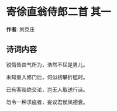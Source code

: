 # 寄徐直翁侍郎二首  其一

**作者**: 刘克庄

## 诗词内容

锐惰皆由气所为，浩然不屈是男儿。

未知重入修门后，何似初攀折槛时。

已有客贻绝交论，岂无人取送行诗。

勿令一种求疵者，妄议君侯凤德衰。

